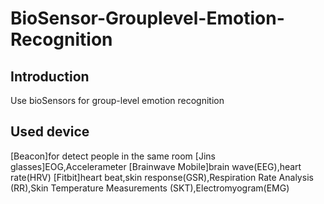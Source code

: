 # BioSensor-Grouplevel-Emotion-Recognition

## Introduction 
Use bioSensors for group-level emotion recognition 

## Used device
[Beacon]for detect people in the same room
[Jins glasses]EOG,Accelerameter
[Brainwave Mobile]brain wave(EEG),heart rate(HRV)
[Fitbit]heart beat,skin response(GSR),Respiration Rate Analysis (RR),Skin Temperature Measurements (SKT),Electromyogram(EMG)


